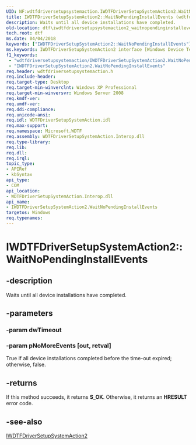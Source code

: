 ```yaml
---
UID: NF:wdtfdriversetupsystemaction.IWDTFDriverSetupSystemAction2.WaitNoPendingInstallEvents
title: IWDTFDriverSetupSystemAction2::WaitNoPendingInstallEvents (wdtfdriversetupsystemaction.h)
description: Waits until all device installations have completed.
old-location: dtf\iwdtfdriversetupsystemaction2_waitnopendinginstallevents.htm
tech.root: dtf
ms.date: 04/04/2018
keywords: ["IWDTFDriverSetupSystemAction2::WaitNoPendingInstallEvents"]
ms.keywords: IWDTFDriverSetupSystemAction2 interface [Windows Device Testing Framework],WaitNoPendingInstallEvents method, IWDTFDriverSetupSystemAction2.WaitNoPendingInstallEvents, IWDTFDriverSetupSystemAction2::WaitNoPendingInstallEvents, Microsoft.WDTF.IWDTFDriverSetupSystemAction2.WaitNoPendingInstallEvents, Microsoft::WDTF::IWDTFDriverSetupSystemAction2::WaitNoPendingInstallEvents, WaitNoPendingInstallEvents, WaitNoPendingInstallEvents method [Windows Device Testing Framework], WaitNoPendingInstallEvents method [Windows Device Testing Framework],IWDTFDriverSetupSystemAction2 interface, dtf.iwdtfdriversetupsystemaction2_waitnopendinginstallevents, wdtfdriversetupsystemaction/IWDTFDriverSetupSystemAction2::WaitNoPendingInstallEvents
f1_keywords:
 - "wdtfdriversetupsystemaction/IWDTFDriverSetupSystemAction2.WaitNoPendingInstallEvents"
 - "IWDTFDriverSetupSystemAction2.WaitNoPendingInstallEvents"
req.header: wdtfdriversetupsystemaction.h
req.include-header: 
req.target-type: Desktop
req.target-min-winverclnt: Windows XP Professional
req.target-min-winversvr: Windows Server 2008
req.kmdf-ver: 
req.umdf-ver: 
req.ddi-compliance: 
req.unicode-ansi: 
req.idl: WDTFDriverSetupSystemAction.idl
req.max-support: 
req.namespace: Microsoft.WDTF
req.assembly: WDTFDriverSetupSystemAction.Interop.dll
req.type-library: 
req.lib: 
req.dll: 
req.irql: 
topic_type:
- APIRef
- kbSyntax
api_type:
- COM
api_location:
- WDTFDriverSetupSystemAction.Interop.dll
api_name:
- IWDTFDriverSetupSystemAction2.WaitNoPendingInstallEvents
targetos: Windows
req.typenames: 
---
```


# IWDTFDriverSetupSystemAction2::WaitNoPendingInstallEvents


## -description


Waits until all device installations have completed.


## -parameters




### -param dwTimeout




### -param pNoMoreEvents [out, retval]

True if all device installations completed before the time-out expired; 
otherwise, false.


## -returns



If this method succeeds, it returns **S_OK**. Otherwise, it returns an **HRESULT** error code.




## -see-also




<a href="/windows-hardware/drivers/ddi/wdtfdriversetupsystemaction/nn-wdtfdriversetupsystemaction-iwdtfdriversetupsystemaction2">IWDTFDriverSetupSystemAction2</a>
 

 
